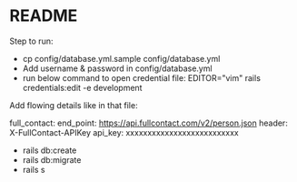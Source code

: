 # README
Step to run:

* cp config/database.yml.sample config/database.yml
* Add username & password in config/database.yml
* run below command to open credential file:
EDITOR="vim" rails credentials:edit -e development

Add flowing details like in that file:

full_contact:
        end_point: https://api.fullcontact.com/v2/person.json
        header:    X-FullContact-APIKey
        api_key:   xxxxxxxxxxxxxxxxxxxxxxxxxx

* rails db:create
* rails db:migrate
* rails s
